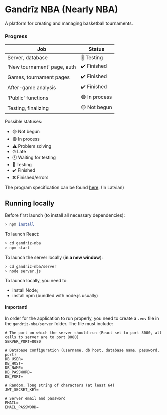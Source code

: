 # Gandrīz NBA (Nearly NBA)

A platform for creating and managing basketball tournaments.

### Progress

| Job                         | Status                 |
| --------------------------- | ---------------------- |
| Server, database            | 🧪 Testing             |
| 'New tournament' page, auth | ✔️ Finished            |
| Games, tournament pages     | ✔️ Finished            |
| After-game analysis         | ✔️ Finished            |
| 'Public' functions          | 🟢 In process          |
| Testing, finalizing         | 🟡 Not begun           |

Possible statuses:

- 🟡 Not begun
- 🟢 In process
- ⚠️ Problem solving
- ⏰ Late
- 🕔 Waiting for testing
- 🧪 Testing
- ✔️ Finished
- ❌ Finished/errors

The program specification can be found <a href="https://docs.google.com/document/d/16QZTRbVObPyVj2u85zrhH_flcDA147wP-Pd8uMu7Uj8/edit#heading=h.y6c23nxmcb8a">here</a>. (In Latvian)

## Running locally

Before first launch (to install all necessary dependencies):

```bash
> npm install
```

To launch React:

```bash
> cd gandriz-nba
> npm start
```

To launch the server locally (**in a new window**):

```bash
> cd gandriz-nba/server
> node server.js
```

To launch locally, you need to:

- install Node;
- install npm (bundled with node.js usually)

#### Important!

In order for the application to run properly, you need to create a `.env` file in the `gandriz-nba/server` folder. The file must include:

```env
# The port on which the server should run (React set to port 3000, all calls to server are to port 8080)
SERVER_PORT=8080

# Database configuration (username, db host, database name, password, port)
DB_USER=
DB_HOST=
DB_NAME=
DB_PASSWORD=
DB_PORT=

# Random, long string of characters (at least 64)
JWT_SECRET_KEY=

# Server email and password
EMAIL=
EMAIL_PASSWORD=
```
